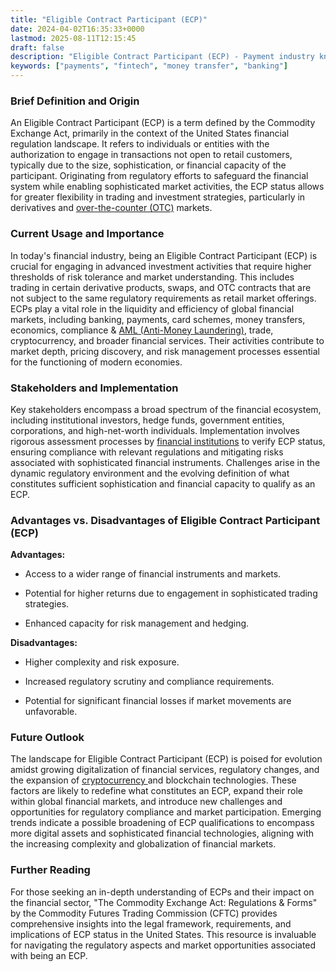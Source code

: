 ```yaml
---
title: "Eligible Contract Participant (ECP)"
date: 2024-04-02T16:35:33+0000
lastmod: 2025-08-11T12:15:45
draft: false
description: "Eligible Contract Participant (ECP) - Payment industry knowledge and insights"
keywords: ["payments", "fintech", "money transfer", "banking"]
---
```


### Brief Definition and Origin

An Eligible Contract Participant (ECP) is a term defined by the Commodity Exchange Act, primarily in the context of the United States financial regulation landscape. It refers to individuals or entities with the authorization to engage in transactions not open to retail customers, typically due to the size, sophistication, or financial capacity of the participant. Originating from regulatory efforts to safeguard the financial system while enabling sophisticated market activities, the ECP status allows for greater flexibility in trading and investment strategies, particularly in derivatives and [over-the-counter (OTC)](https://faisalkhanllc.xyz/resources/payments-wiki/o/over-the-counter-otc/) markets.

### Current Usage and Importance

In today's financial industry, being an Eligible Contract Participant (ECP) is crucial for engaging in advanced investment activities that require higher thresholds of risk tolerance and market understanding. This includes trading in certain derivative products, swaps, and OTC contracts that are not subject to the same regulatory requirements as retail market offerings. ECPs play a vital role in the liquidity and efficiency of global financial markets, including banking, payments, card schemes, money transfers, economics, compliance & [AML (Anti-Money Laundering)](https://faisalkhanllc.xyz/resources/payments-wiki/a/anti-money-laundering-aml/), trade, cryptocurrency, and broader financial services. Their activities contribute to market depth, pricing discovery, and risk management processes essential for the functioning of modern economies.

### Stakeholders and Implementation

Key stakeholders encompass a broad spectrum of the financial ecosystem, including institutional investors, hedge funds, government entities, corporations, and high-net-worth individuals. Implementation involves rigorous assessment processes by [financial institutions](https://faisalkhanllc.xyz/resources/payments-wiki/f/financial-institution-fi/) to verify ECP status, ensuring compliance with relevant regulations and mitigating risks associated with sophisticated financial instruments. Challenges arise in the dynamic regulatory environment and the evolving definition of what constitutes sufficient sophistication and financial capacity to qualify as an ECP.

### Advantages vs. Disadvantages of Eligible Contract Participant (ECP)

**Advantages:**

- Access to a wider range of financial instruments and markets.

- Potential for higher returns due to engagement in sophisticated trading strategies.

- Enhanced capacity for risk management and hedging.

**Disadvantages:**

- Higher complexity and risk exposure.

- Increased regulatory scrutiny and compliance requirements.

- Potential for significant financial losses if market movements are unfavorable.

### Future Outlook

The landscape for Eligible Contract Participant (ECP) is poised for evolution amidst growing digitalization of financial services, regulatory changes, and the expansion of [cryptocurrency ](https://faisalkhanllc.xyz/resources/payments-wiki/c/cryptocurrency/)and blockchain technologies. These factors are likely to redefine what constitutes an ECP, expand their role within global financial markets, and introduce new challenges and opportunities for regulatory compliance and market participation. Emerging trends indicate a possible broadening of ECP qualifications to encompass more digital assets and sophisticated financial technologies, aligning with the increasing complexity and globalization of financial markets.

### Further Reading

For those seeking an in-depth understanding of ECPs and their impact on the financial sector, "The Commodity Exchange Act: Regulations & Forms" by the Commodity Futures Trading Commission (CFTC) provides comprehensive insights into the legal framework, requirements, and implications of ECP status in the United States. This resource is invaluable for navigating the regulatory aspects and market opportunities associated with being an ECP.